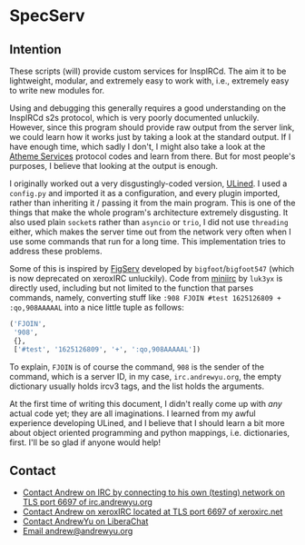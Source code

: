 # SpecServ

## Intention
These scripts (will) provide custom services for InspIRCd. The aim it to be lightweight, modular, and extremely easy to work with, i.e., extremely easy to write new modules for.

Using and debugging this generally requires a good understanding on the InspIRCd s2s protocol, which is very poorly documented unluckily. However, since this program should provide raw output from the server link, we could learn how it works just by taking a look at the standard output. If I have enough time, which sadly I don't, I might also take a look at the [Atheme Services](https://atheme.github.io) protocol codes and learn from there. But for most people's purposes, I believe that looking at the output is enough.

I originally worked out a very disgustingly-coded version, [ULined](https://github.com/andrewrunxiyu/ulined). I used a `config.py` and imported it as a configuration, and every plugin imported, rather than inheriting it / passing it from the main program. This is one of the things that make the whole program's architecture extremely disgusting. It also used plain `socket`s rather than `asyncio` or `trio`, I did not use `threading` either, which makes the server time out from the network very often when I use some commands that run for a long time. This implementation tries to address these problems.

Some of this is inspired by [FigServ](https://gitlab.com/xeroxIRC/FigServ) developed by `bigfoot`/`bigfoot547` (which is now deprecated on xeroxIRC unluckily). Code from [miniirc](https://github.com/luk3yx/miniirc) by `luk3yx` is directly used, including but not limited to the function that parses commands, namely, converting stuff like `:908 FJOIN #test 1625126809 + :qo,908AAAAAL` into a nice little tuple as follows:
```python
('FJOIN',
 '908',
 {},
 ['#test', '1625126809', '+', ':qo,908AAAAAL'])
```
To explain, `FJOIN` is of course the command, `908` is the sender of the command, which is a server ID, in my case, `irc.andrewyu.org`, the empty dictionary usually holds ircv3 tags, and the list holds the arguments.

At the first time of writing this document, I didn't really come up with *any* actual code yet; they are all imaginations. I learned from my awful experience developing ULined, and I believe that I should learn a bit more about object oriented programming and python mappings, i.e. dictionaries, first. I'll be so glad if anyone would help!

## Contact
- [Contact Andrew on IRC by connecting to his own (testing) network on TLS port 6697 of irc.andrewyu.org](ircs://irc.andrewyu.org:6697)
- [Contact Andrew on xeroxIRC located at TLS port 6697 of xeroxirc.net](ircs://xeroxirc.net:6697)
- [Contact AndrewYu on LiberaChat](ircs://irc.libera.chat:6697)
- [Email andrew@andrewyu.org](mailto:andrew@andrewyu.org)
